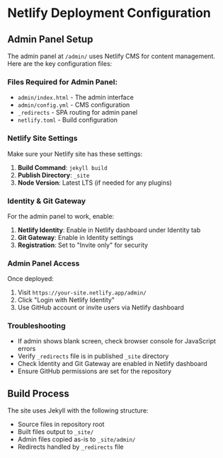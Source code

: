# Netlify Deployment Configuration

## Admin Panel Setup

The admin panel at `/admin/` uses Netlify CMS for content management. Here are the key configuration files:

### Files Required for Admin Panel:
- `admin/index.html` - The admin interface
- `admin/config.yml` - CMS configuration
- `_redirects` - SPA routing for admin panel
- `netlify.toml` - Build configuration

### Netlify Site Settings

Make sure your Netlify site has these settings:

1. **Build Command**: `jekyll build`
2. **Publish Directory**: `_site`
3. **Node Version**: Latest LTS (if needed for any plugins)

### Identity & Git Gateway

For the admin panel to work, enable:

1. **Netlify Identity**: Enable in Netlify dashboard under Identity tab
2. **Git Gateway**: Enable in Identity settings
3. **Registration**: Set to "Invite only" for security

### Admin Panel Access

Once deployed:
1. Visit `https://your-site.netlify.app/admin/`
2. Click "Login with Netlify Identity"
3. Use GitHub account or invite users via Netlify dashboard

### Troubleshooting

- If admin shows blank screen, check browser console for JavaScript errors
- Verify `_redirects` file is in published `_site` directory
- Check Identity and Git Gateway are enabled in Netlify dashboard
- Ensure GitHub permissions are set for the repository

## Build Process

The site uses Jekyll with the following structure:
- Source files in repository root
- Built files output to `_site/`
- Admin files copied as-is to `_site/admin/`
- Redirects handled by `_redirects` file